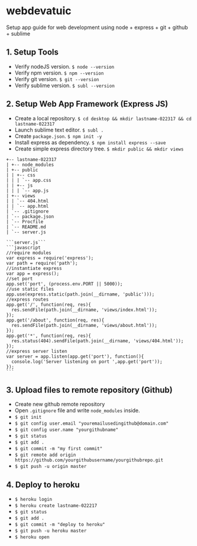 # webdevatuic
Setup app guide for web development using node +  express + git + github + sublime

## 1. Setup Tools
* Verify nodeJS version. ```$ node --version```
* Verify npm version. ```$ npm --version```
* Verify git version. ```$ git --version```
* Verify sublime version. ```$ subl --version```

## 2. Setup Web App Framework (Express JS)
* Create a local repository. ```$ cd desktop && mkdir lastname-022317 && cd lastname-022317```
* Launch sublime text editor. ```$ subl .```
* Create ```package.json```. ```$ npm init -y```
* Install express as dependency. ```$ npm install express --save```
* Create simple express directory tree. ```$ mkdir public && mkdir views```
```
+-- lastname-022317
| +-- node_modules
| +-- public
| | +-- css
| | | `-- app.css
| | +-- js
| | | `-- app.js
| +-- views
| | `-- 404.html
| | `-- app.html
| `-- .gitignore
| `-- package.json
| `-- Procfile
| `-- README.md
| `-- server.js

```
	```server.js```
	```javascript
	//require modules
	var express = require('express');
	var path = require('path');
	//instantiate express
	var app = express();
	//set port
	app.set('port', (process.env.PORT || 5000));
	//use static files
	app.use(express.static(path.join(__dirname, 'public')));
	//express routes
	app.get('/', function(req, res){
	  res.sendFile(path.join(__dirname, 'views/index.html'));
	});
	app.get('/about', function(req, res){
	  res.sendFile(path.join(__dirname, 'views/about.html'));
	});
	app.get('*', function(req, res){
	  res.status(404).sendFile(path.join(__dirname, 'views/404.html'));
	});
	//express server listen
	var server = app.listen(app.get('port'), function(){
	  console.log('Server listening on port ',app.get('port'));
	});
	```

## 3. Upload files to remote repository (Github)
* Create new github remote repository
* Open ```.gitignore``` file and write ```node_modules``` inside.
* ```$ git init```
* ```$ git config user.email "youremailusedingithub@domain.com"```
* ```$ git config user.name "yourgithubname"```
* ```$ git status```
* ```$ git add .```
* ```$ git commit -m "my first commit"```
* ```$ git remote add origin https://github.com/yourgithubusername/yourgithubrepo.git```
* ```$ git push -u origin master```

## 4. Deploy to heroku
* ```$ heroku login```
* ```$ heroku create lastname-022217```
* ```$ git status```
* ```$ git add .```
* ```$ git commit -m "deploy to heroku"```
* ```$ git push -u heroku master```
* ```$ heroku open```